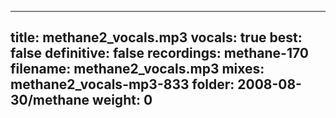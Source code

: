 
---
title: methane2_vocals.mp3
vocals: true
best: false
definitive: false
recordings: methane-170
filename: methane2_vocals.mp3
mixes: methane2_vocals-mp3-833
folder: 2008-08-30/methane
weight: 0
---
